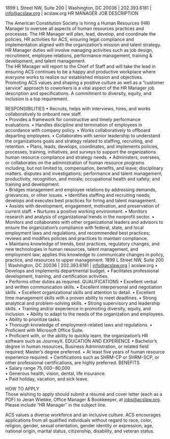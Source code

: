 <!-- Source: https://www.acslaw.org/wp-content/uploads/2021/05/HR-Manager-Job-Posting.pdf -->

1899 L Street NW, Suite 200 | Washington, DC 20036 | 202.393.6181 | info@acslaw.org | acslaw.org 
HR MANAGER JOB DESCRIPTION 
 
The American Constitution Society is hiring a Human Resources (HR) Manager to oversee all 
aspects of human resources practices and processes. The HR Manager will plan, lead, develop, and 
coordinate the policies, HR activities for ACS, ensuring legal compliance and implementation 
aligned with the organization’s mission and talent strategy. HR Manager duties will involve 
managing activities such as job design, recruitment, employee relations, performance management, 
training & development, and talent management.  
The HR Manager will report to the Chief of Staff and will take the lead in ensuring ACS continues to 
be a happy and productive workplace where everyone works to realize our established mission and 
objectives. Promoting ACS values and shaping a positive culture as well as a “customer service” 
approach to coworkers is a vital aspect of the HR Manager job description and specifications. A 
commitment to diversity, equity, and inclusion is a top requirement. 
 
RESPONSIBILITIES 
• 
Recruits, helps with interviews, hires, and works collaboratively to onboard new staff.  
• 
Provides a framework for constructive and timely performance evaluations. 
• 
Handles discipline and termination of employees in accordance with company policy. 
• 
Works collaboratively to offboard departing employees. 
• 
Collaborates with senior leadership to understand the organizations goals and strategy 
related to staffing, recruiting, and retention. 
• 
Plans, leads, develops, coordinates, and implements policies, processes, training, initiatives, 
and surveys to support the organizations human resource compliance and strategy needs. 
• 
Administers, oversees, or collaborates on the administration of human resource programs 
including, but not limited to, compensation, benefits, and leave; disciplinary matters. 
disputes and investigations; performance and talent management; productivity, recognition, 
and morale; occupational health and safety; and training and development.  
• 
Bridges management and employee relations by addressing demands, grievances, or other 
issues. 
• 
Identifies staffing and recruiting needs; develops and executes best practices for hiring and 
talent management.  
• 
Assists with development, engagement, motivation, and preservation of current staff. 
• 
Nurtures a positive working environment. 
• 
Monitors research and analysis of organizational trends in the nonprofit sector. 
• 
Monitors and collaborates with other organizational leaders and advisors to ensure the 
organization’s compliance with federal, state, and local employment laws and regulations, 
and recommended best practices; reviews and modifies policies and practices to maintain 
compliance.   
• 
Maintains knowledge of trends, best practices, regulatory changes, and new technologies in 
human resources, talent management, and employment law; applies this knowledge to 
communicate changes in policy, practice, and resources to upper management.
1899 L Street NW, Suite 200 | Washington, DC 20036 | 202.393.6181 | info@acslaw.org | acslaw.org 
• 
Develops and implements departmental budget. 
• 
Facilitates professional development, training, and certification activities.  
• 
Performs other duties as required. 
QUALIFICATIONS 
• 
Excellent verbal and written communication skills. 
• 
Excellent interpersonal and negotiation skills. 
• 
Excellent organizational skills and attention to detail. 
• 
Excellent time management skills with a proven ability to meet deadlines. 
• 
Strong analytical and problem-solving skills. 
• 
Strong supervisory and leadership skills. 
• 
Training and/or experience in promoting diversity, equity, and inclusion. 
• 
Ability to adapt to the needs of the organization and employees. 
• 
Ability to prioritize tasks.  
• 
Thorough knowledge of employment-related laws and regulations. 
• 
Proficient with Microsoft Office Suite.  
• 
Proficient with, or the ability to quickly learn, the organization’s HR software such as 
JourneyX. 
EDUCATION AND EXPERIENCE 
• 
Bachelor’s degree in human resources, Business Administration, or related field required; 
Master’s degree preferred. 
• 
At least five years of human resource experience required. 
• 
Certifications such as SHRM-CP or SHRM-SCP, or other professional certifications, are 
highly preferred. 
BENEFITS  
• 
Salary range $75,000-$80,000  
• 
Generous health, vision, dental, life insurance.  
• 
Paid holiday, vacation, and sick leave. 
 
HOW TO APPLY  
Those wishing to apply should submit a résumé and cover letter (each as a PDF) to Jeran Wiebke, 
Office Manager & Bookkeeper, at jobs@acslaw.org.  
Please include “HR Manager” in the subject line.    
  
ACS values a diverse workforce and an inclusive culture. ACS encourages applications from all 
qualified individuals without regard to race, color, religion, gender, sexual orientation, gender 
identity or expression, age, national origin, marital status, citizenship, disability, and veteran status.
